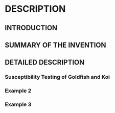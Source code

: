 # DESCRIPTION

## INTRODUCTION

## SUMMARY OF THE INVENTION

## DETAILED DESCRIPTION

### Susceptibility Testing of Goldfish and Koi

### Example 2

### Example 3

